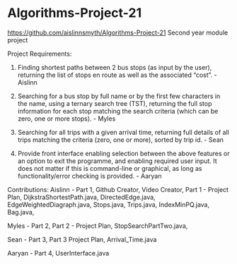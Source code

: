 # Algorithms-Project-21
https://github.com/aislinnsmyth/Algorithms-Project-21
Second year module project

Project Requirements:

1. Finding shortest paths between 2 bus stops (as input by the user), returning the list of stops
en route as well as the associated “cost”. - Aislinn

2. Searching for a bus stop by full name or by the first few characters in the name, using a
ternary search tree (TST), returning the full stop information for each stop matching the
search criteria (which can be zero, one or more stops). - Myles

3. Searching for all trips with a given arrival time, returning full details of all trips matching the
criteria (zero, one or more), sorted by trip id. - Sean

4. Provide front interface enabling selection between the above features or an option to exit
the programme, and enabling required user input. It does not matter if this is command-line
or graphical, as long as functionality/error checking is provided. - Aaryan

Contributions:
Aislinn - Part 1,
Github Creator,
Video Creator,
Part 1 - Project Plan,
DijkstraShortestPath.java,
DirectedEdge.java,
EdgeWeightedDiagraph.java,
Stops.java,
Trips.java,
IndexMinPQ.java, 
Bag.java,

Myles - Part 2,
Part 2 - Project Plan,
StopSearchPartTwo.java,

Sean - Part 3,
Part 3 Project Plan,
Arrival_Time.java

Aaryan - Part 4,
UserInterface.java
